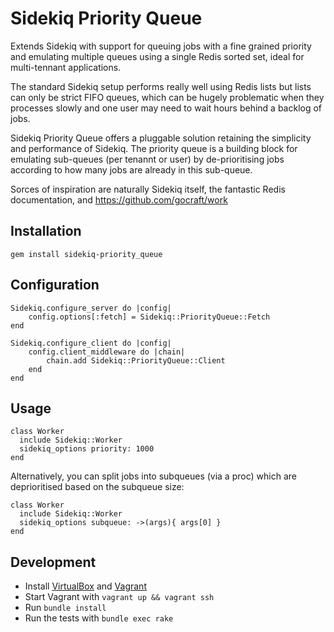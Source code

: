 Sidekiq Priority Queue
==============
Extends Sidekiq with support for queuing jobs with a fine grained priority and emulating multiple queues using a single Redis sorted set, ideal for multi-tennant applications.

The standard Sidekiq setup performs really well using Redis lists but lists can only be strict FIFO queues, which can be hugely problematic when they processes slowly and one user may need to wait hours behind a backlog of jobs.

Sidekiq Priority Queue offers a pluggable solution retaining the simplicity and performance of Sidekiq. The priority queue is a building block for emulating sub-queues (per tenannt or user) by de-prioritising jobs according to how many jobs are already in this sub-queue.

Sorces of inspiration are naturally Sidekiq itself, the fantastic Redis documentation, and https://github.com/gocraft/work

Installation
-----------------

    gem install sidekiq-priority_queue

Configuration
-----------------   
```
Sidekiq.configure_server do |config|
    config.options[:fetch] = Sidekiq::PriorityQueue::Fetch
end

Sidekiq.configure_client do |config|
    config.client_middleware do |chain|
        chain.add Sidekiq::PriorityQueue::Client
    end
end
```
Usage
-----------------   
```
class Worker
  include Sidekiq::Worker
  sidekiq_options priority: 1000
end
```
Alternatively, you can split jobs into subqueues (via a proc) which are deprioritised based on the subqueue size:
```
class Worker
  include Sidekiq::Worker
  sidekiq_options subqueue: ->(args){ args[0] }
end
```

Development
-----------------
- Install [VirtualBox](https://www.virtualbox.org/wiki/Downloads) and [Vagrant](https://www.vagrantup.com/downloads.html)
- Start Vagrant with `vagrant up && vagrant ssh`
- Run `bundle install`
- Run the tests with `bundle exec rake`
